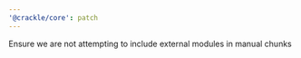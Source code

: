 ```yaml
---
'@crackle/core': patch
---
```


Ensure we are not attempting to include external modules in manual chunks
